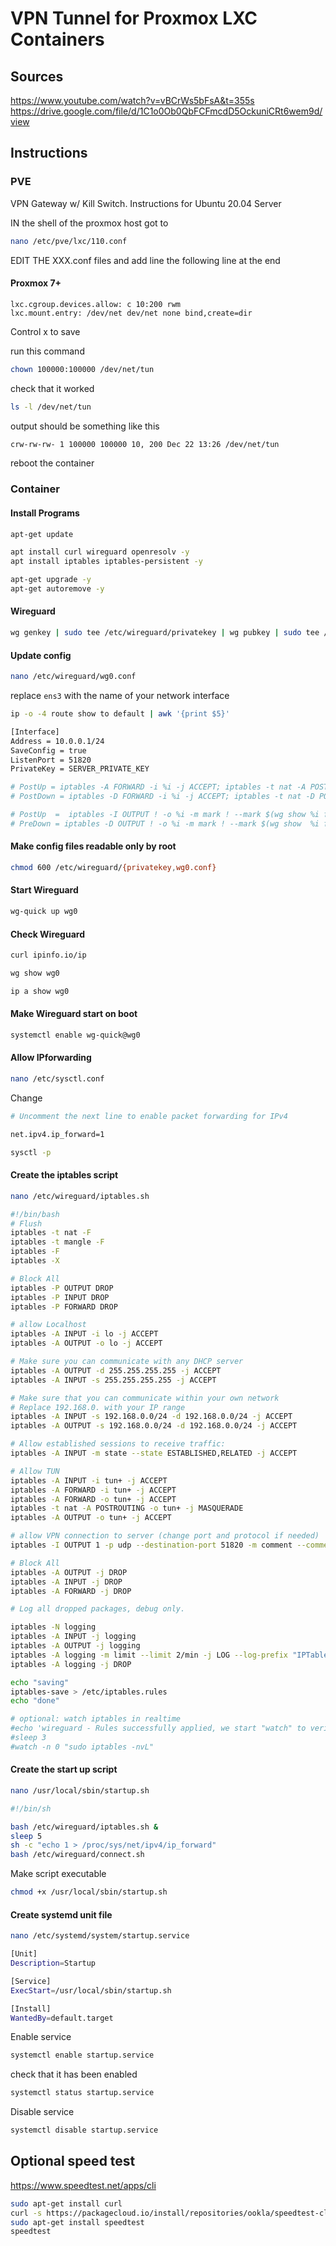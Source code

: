 # VPN Tunnel for Proxmox LXC Containers

## Sources

https://www.youtube.com/watch?v=vBCrWs5bFsA&t=355s
https://drive.google.com/file/d/1C1o0Ob0QbFCFmcdD5OckuniCRt6wem9d/view

## Instructions

### PVE

VPN Gateway w/ Kill Switch. Instructions for Ubuntu 20.04 Server

IN the shell of the proxmox host got to

```bash
nano /etc/pve/lxc/110.conf
```

EDIT THE XXX.conf files and add line the following line at the end

#### Proxmox 7+

```
lxc.cgroup.devices.allow: c 10:200 rwm
lxc.mount.entry: /dev/net dev/net none bind,create=dir
```

Control x to save

run this command

```bash
chown 100000:100000 /dev/net/tun
```

check that it worked

```bash
ls -l /dev/net/tun
```

output should be something like this

```bash
crw-rw-rw- 1 100000 100000 10, 200 Dec 22 13:26 /dev/net/tun
```

reboot the container

### Container

#### Install Programs

```bash
apt-get update

apt install curl wireguard openresolv -y
apt install iptables iptables-persistent -y

apt-get upgrade -y
apt-get autoremove -y
```

####  Wireguard

```bash
wg genkey | sudo tee /etc/wireguard/privatekey | wg pubkey | sudo tee /etc/wireguard/publickey
```

#### Update config

```bash
nano /etc/wireguard/wg0.conf
```

replace `ens3` with the name of your network interface

```bash
ip -o -4 route show to default | awk '{print $5}'
```

```bash
[Interface]
Address = 10.0.0.1/24
SaveConfig = true
ListenPort = 51820
PrivateKey = SERVER_PRIVATE_KEY

# PostUp = iptables -A FORWARD -i %i -j ACCEPT; iptables -t nat -A POSTROUTING -o ens3 -j MASQUERADE
# PostDown = iptables -D FORWARD -i %i -j ACCEPT; iptables -t nat -D POSTROUTING -o ens3 -j MASQUERADE

# PostUp  =  iptables -I OUTPUT ! -o %i -m mark ! --mark $(wg show %i fwmark) -m addrtype ! --dst-type LOCAL -j REJECT && ip6tables -I OUTPUT ! -o %i -m mark ! --mark $(wg show %i fwmark) -m addrtype ! --dst-type LOCAL -j REJECT
# PreDown = iptables -D OUTPUT ! -o %i -m mark ! --mark $(wg show  %i fwmark) -m addrtype ! --dst-type LOCAL -j REJECT && ip6tables -D OUTPUT ! -o %i -m mark ! --mark $(wg show  %i fwmark) -m addrtype ! --dst-type LOCAL -j REJECT
```

#### Make config files readable only by root

```bash
chmod 600 /etc/wireguard/{privatekey,wg0.conf}
```

#### Start Wireguard

```bash
wg-quick up wg0
```

#### Check Wireguard

```bash
curl ipinfo.io/ip
```

```bash
wg show wg0
```

```bash
ip a show wg0
```

#### Make Wireguard start on boot

```bash
systemctl enable wg-quick@wg0
```

#### Allow IPforwarding

```bash
nano /etc/sysctl.conf
```

Change

```bash
# Uncomment the next line to enable packet forwarding for IPv4

net.ipv4.ip_forward=1
```

```bash
sysctl -p
```

#### Create the iptables script

```bash
nano /etc/wireguard/iptables.sh
```

```bash
#!/bin/bash
# Flush
iptables -t nat -F
iptables -t mangle -F
iptables -F
iptables -X

# Block All
iptables -P OUTPUT DROP
iptables -P INPUT DROP
iptables -P FORWARD DROP

# allow Localhost
iptables -A INPUT -i lo -j ACCEPT
iptables -A OUTPUT -o lo -j ACCEPT

# Make sure you can communicate with any DHCP server
iptables -A OUTPUT -d 255.255.255.255 -j ACCEPT
iptables -A INPUT -s 255.255.255.255 -j ACCEPT

# Make sure that you can communicate within your own network
# Replace 192.168.0. with your IP range
iptables -A INPUT -s 192.168.0.0/24 -d 192.168.0.0/24 -j ACCEPT
iptables -A OUTPUT -s 192.168.0.0/24 -d 192.168.0.0/24 -j ACCEPT

# Allow established sessions to receive traffic:
iptables -A INPUT -m state --state ESTABLISHED,RELATED -j ACCEPT

# Allow TUN
iptables -A INPUT -i tun+ -j ACCEPT
iptables -A FORWARD -i tun+ -j ACCEPT
iptables -A FORWARD -o tun+ -j ACCEPT
iptables -t nat -A POSTROUTING -o tun+ -j MASQUERADE
iptables -A OUTPUT -o tun+ -j ACCEPT

# allow VPN connection to server (change port and protocol if needed)
iptables -I OUTPUT 1 -p udp --destination-port 51820 -m comment --comment "Allow VPN connection" -j ACCEPT

# Block All
iptables -A OUTPUT -j DROP
iptables -A INPUT -j DROP
iptables -A FORWARD -j DROP

# Log all dropped packages, debug only.

iptables -N logging
iptables -A INPUT -j logging
iptables -A OUTPUT -j logging
iptables -A logging -m limit --limit 2/min -j LOG --log-prefix "IPTables general: " --log-level 7
iptables -A logging -j DROP

echo "saving"
iptables-save > /etc/iptables.rules
echo "done"

# optional: watch iptables in realtime
#echo 'wireguard - Rules successfully applied, we start "watch" to verify IPtables in realtime (you can cancel it as usual CTRL + c)'
#sleep 3
#watch -n 0 "sudo iptables -nvL"
```

#### Create the start up script

```bash
nano /usr/local/sbin/startup.sh
```

```bash
#!/bin/sh

bash /etc/wireguard/iptables.sh &
sleep 5
sh -c "echo 1 > /proc/sys/net/ipv4/ip_forward"
bash /etc/wireguard/connect.sh
```

Make script executable

```bash
chmod +x /usr/local/sbin/startup.sh
```

#### Create systemd unit file

```bash
nano /etc/systemd/system/startup.service
```

```bash
[Unit]
Description=Startup

[Service]
ExecStart=/usr/local/sbin/startup.sh

[Install]
WantedBy=default.target
```

Enable service

```bash
systemctl enable startup.service
```

check that it has been enabled

```bash
systemctl status startup.service
```

Disable service

```bash
systemctl disable startup.service
```

## Optional speed test

https://www.speedtest.net/apps/cli

```bash
sudo apt-get install curl
curl -s https://packagecloud.io/install/repositories/ookla/speedtest-cli/script.deb.sh | sudo bash
sudo apt-get install speedtest
speedtest
```